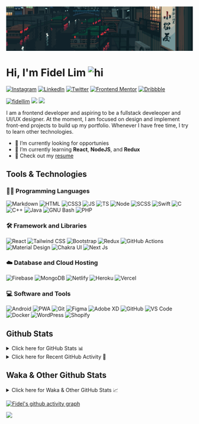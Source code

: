 ![Tokyo Downtown](tokyoDowntown.gif)

# Hi, I'm Fidel Lim <img src="https://user-images.githubusercontent.com/1303154/88677602-1635ba80-d120-11ea-84d8-d263ba5fc3c0.gif" width="28px" alt="hi">

[![Instagram](https://img.shields.io/badge/-Instagram-E4405F?logo=instagram&logoColor=white&style=flat-square)](https://www.instagram.com/_fidel_lim_/)
[![LinkedIn](https://img.shields.io/badge/-LinkedIn-0A66C2?logo=linkedin&style=flat-square)](https://www.linkedin.com/in/fidellim/)
[![Twitter](https://img.shields.io/badge/-Twitter-1DA1F2?logo=twitter&logoColor=white&style=flat-square)](https://twitter.com/fidellim)
[![Frontend Mentor](https://img.shields.io/badge/-Frontend_Mentor-3F54A3?logo=frontendmentor&logoColor=white&style=flat-square)](https://www.frontendmentor.io/profile/fidellim)
[![Dribbble](https://img.shields.io/badge/-Dribbble-EA4C89?logo=dribbble&logoColor=white&style=flat-square)](https://dribbble.com/fidellim)

[<img src="https://komarev.com/ghpvc/?username=fidellim&label=Profile%20views&color=0e75b6&style=flat-square" alt="fidellim" />](https://github.com/fidellim/fidellim)
[<img src="https://img.shields.io/badge/Email-lim.fidel%40gmail.com-orange?style=flat-square&logo=gmail">](mailto:lim.fidel@gmail.com)
[<img src="https://img.shields.io/badge/Personal%20Site-fidellim--portfolio.netlify.app-red?style=flat-square&logo=safari">](https://fidellim-portfolio.netlify.app/)

I am a frontend developer and aspiring to be a fullstack develeoper and UI/UX designer. At the moment, I am focused on design and implement front-end projects to build up my portfolio. Whenever I have free time, I try to learn other technologies.

- 🔭 I’m currently looking for opportunies
- 🌱 I’m currently learning **React**, **NodeJS**, and **Redux**
- 📝 Check out my [resume](https://fidellim-portfolio.netlify.app/Resume)

## Tools & Technologies

### 👨‍💻 Programming Languages

![Markdown](https://img.shields.io/badge/-Markdown-000000?logo=markdown&logoColor=white&style=flat-square)
![HTML](https://img.shields.io/badge/-HTML-E34F26?logo=html5&logoColor=white&style=flat-square)
![CSS3](https://img.shields.io/badge/-CSS-157286?logo=css3&style=flat-square)
![JS](https://img.shields.io/badge/-JavaScript-F7DF1E?logo=javascript&logoColor=black&logoWidth=25&style=flat-square)
![TS](https://img.shields.io/badge/-TypeScript-3178C6?logo=typescript&logoColor=black&logoWidth=25&style=flat-square)
![Node](https://img.shields.io/badge/-NodeJS-F05032?logo=node.js&logoColor=white&style=flat-square)
![SCSS](https://img.shields.io/badge/-SASS-C76494?logo=sass&logoColor=white&logoWidth=25&style=flat-square)
![Swift](https://img.shields.io/badge/-Swift-FA7343?logo=swift&logoColor=white&logoWidth=25&style=flat-square)
![C](https://custom-icon-badges.herokuapp.com/badge/C-03599C.svg?logo=c-in-hexagon&logoColor=white&style=flat-square)
![C++](https://custom-icon-badges.herokuapp.com/badge/C++-CC0000.svg?logo=cpp2&logoColor=white&style=flat-square)
![Java](https://img.shields.io/badge/-Java-007396?logo=java&logoColor=white&logoWidth=25&style=flat-square)
![GNU Bash](https://img.shields.io/badge/-Bash-4EAA25?logo=gnubash&logoColor=white&logoWidth=25&style=flat-square)
![PHP](https://img.shields.io/badge/-PHP-777BB4?logo=php&logoColor=white&logoWidth=25&style=flat-square)

### 🛠️ Framework and Libraries

![React](https://img.shields.io/badge/-React-000000?logo=react&logoColor=61DAFB&style=flat-square)
![Tailwind CSS](https://img.shields.io/badge/-Tailwind_CSS-15B3C0?logo=tailwindcss&logoColor=white&logoWidth=25&style=flat-square)
![Bootstrap](https://img.shields.io/badge/-Bootstrap-7952B3?logo=bootstrap&logoColor=white&logoWidth=25)
![Redux](https://img.shields.io/badge/-Redux-764ABC?logo=redux&logoColor=white&logoWidth=25)
![GitHub Actions](https://img.shields.io/badge/-GitHub_Actions-2088FF?logo=githubactions&logoColor=white&logoWidth=25)
![Material Design](https://img.shields.io/badge/-Material_Design-000?logo=materialdesign&logoColor=757575&logoWidth=25)
![Chakra UI](https://img.shields.io/badge/-Chakra_UI-319795?logo=chakraui&logoColor=fff&logoWidth=25)
![Next Js](https://img.shields.io/badge/-Next_JS-000?logo=next.js&logoColor=fff&logoWidth=25)

### ☁️ Database and Cloud Hosting

![Firebase](https://img.shields.io/badge/-Firebase-F05032?logo=firebase&logoColor=white&style=flat-square)
![MongoDB](https://img.shields.io/badge/-MongoDB-47A248?logo=mongodb&logoColor=white&style=flat-square)
![Netlify](https://img.shields.io/badge/-Netlify-00C7B7?logo=netlify&logoColor=white&style=flat-square)
![Heroku](https://img.shields.io/badge/-Heroku-430098?logo=heroku&logoColor=white&logoWidth=25)
![Vercel](https://img.shields.io/badge/-Vercel-000000?logo=vercel&logoColor=white&style=flat-square)

### 💻 Software and Tools

![Android](https://img.shields.io/badge/-Android-3DDC84?logo=android&logoColor=black&logoWidth=25&style=flat-square)
![PWA](https://img.shields.io/badge/-PWA-550EBE?logo=pwa&logoColor=white&style=flat-square)
![Git](https://img.shields.io/badge/-Git-F05032?logo=git&logoColor=white&style=flat-square)
![Figma](https://img.shields.io/badge/-Figma-F24E1E?logo=figma&logoColor=white&style=flat-square)
![Adobe XD](https://img.shields.io/badge/-Adobe%20XD-FF61F6?logo=adobe%20xd&logoColor=black&logoWidth=25&style=flat-square)
![GitHub](https://img.shields.io/badge/-GitHub-181717?logo=github&style=flat-square)
![VS Code](https://img.shields.io/badge/-VS%20Code-007ACC?logo=visual%20studio%20code&style=flat-square)
![Docker](https://img.shields.io/badge/-Docker-2496ED?logo=docker&logoColor=white&style=flat-square)
![WordPress](https://img.shields.io/badge/-WordPress-21759B?logo=wordpress&logoColor=white&style=flat-square)
![Shopify](https://img.shields.io/badge/-Shopify-7AB55C?logo=shopify&logoColor=white&style=flat-square)

<!-- https://github.com/JaeSeoKim/badge42 -->

<!-- ## 42 Stats

<details>
<summary> Click here for &nbsp;
<img src="https://img.shields.io/badge/-Abu_Dhabi-000000?logo=42&style=flat-square">
</summary> -->

<!-- <img src="https://badge42.herokuapp.com/api/stats/flim?privacyEmail=true">
<img src="https://badge42.herokuapp.com/api/stats/flim?cursus=C%20Piscine&privacyEmail=true"> -->

<!-- [![flim's 42 stats](https://badge42.vercel.app/api/v2/stats/cl1c1a9ce001109mq8crq44uh?cursusId=9)](https://github.com/JaeSeoKim/badge42)
[![flim's 42 stats](https://badge42.vercel.app/api/v2/stats/cl1c1a9ce001109mq8crq44uh?cursusId=21)](https://github.com/JaeSeoKim/badge42) -->

</details>

## Github Stats

<details>
	<summary>
		Click here for GitHub Stats 📊
	</summary>
	<br/>

<img src="https://github-readme-stats.vercel.app/api/top-langs/?username=fidellim&layout=compact&langs_count=8&hide=scss,css,html&theme=dracula&border_color=ff4499" alt="fidellim" />
<img src="https://github-readme-stats.vercel.app/api?username=fidellim&show_icons=true&locale=en&theme=tokyonight&hide_border=true" alt="fidellim" />
<img src="https://github-readme-streak-stats.herokuapp.com?user=fidellim&theme=material-palenight&hide_border=true&date_format=M%20j%5B%2C%20Y%5D" alt="fidellim" />

</details>

<details>
	<summary>
		Click here for Recent GitHub Activity 🚴
	</summary>
	<br/>

<!--RECENT_ACTIVITY:start-->

1. ⭐ Starred [OSSPhilippines/freefolio](https://github.com/OSSPhilippines/freefolio)
2. 📔 Created new repository [fidellim/Result-Summary-Component-FEM](https://github.com/fidellim/Result-Summary-Component-FEM)
3. 💪 Opened PR [#32](https://github.com/ObelusFamily/Anythink-Market-pvk6t/pull/32) in [ObelusFamily/Anythink-Market-pvk6t](https://github.com/ObelusFamily/Anythink-Market-pvk6t)
4. 🎉 Merged PR [#31](https://github.com/ObelusFamily/Anythink-Market-pvk6t/pull/31) in [ObelusFamily/Anythink-Market-pvk6t](https://github.com/ObelusFamily/Anythink-Market-pvk6t)
5. 💪 Opened PR [#31](https://github.com/ObelusFamily/Anythink-Market-pvk6t/pull/31) in [ObelusFamily/Anythink-Market-pvk6t](https://github.com/ObelusFamily/Anythink-Market-pvk6t)
<!--RECENT_ACTIVITY:end-->

<!--RECENT_ACTIVITY:last_update_end-->

</details>

## Waka & Other Github Stats

<details>
	<summary>
		Click here for Waka & Other GitHub Stats 📈
	</summary>
	<br/>

<!--START_SECTION:waka-->
![Lines of code](https://img.shields.io/badge/From%20Hello%20World%20I%27ve%20Written-752%20Thousand%20lines%20of%20code-blue)

**🐱 My GitHub Data** 

> 🏆 379 Contributions in the Year 2023
 > 
> 📦 187.6 kB Used in GitHub's Storage 
 > 
> 💼 Opted to Hire
 > 
> 📜 87 Public Repositories 
 > 
> 🔑 0 Private Repositories  
 > 
**I'm a Night 🦉** 

```text
🌞 Morning    65 commits     █░░░░░░░░░░░░░░░░░░░░░░░░   6.25% 
🌆 Daytime    369 commits    ████████░░░░░░░░░░░░░░░░░   35.48% 
🌃 Evening    442 commits    ██████████░░░░░░░░░░░░░░░   42.5% 
🌙 Night      164 commits    ████░░░░░░░░░░░░░░░░░░░░░   15.77%

```
📅 **I'm Most Productive on Thursday** 

```text
Monday       108 commits    ██░░░░░░░░░░░░░░░░░░░░░░░   10.38% 
Tuesday      145 commits    ███░░░░░░░░░░░░░░░░░░░░░░   13.94% 
Wednesday    152 commits    ███░░░░░░░░░░░░░░░░░░░░░░   14.62% 
Thursday     213 commits    █████░░░░░░░░░░░░░░░░░░░░   20.48% 
Friday       74 commits     █░░░░░░░░░░░░░░░░░░░░░░░░   7.12% 
Saturday     141 commits    ███░░░░░░░░░░░░░░░░░░░░░░   13.56% 
Sunday       207 commits    █████░░░░░░░░░░░░░░░░░░░░   19.9%

```


📊 **This Week I Spent My Time On** 

```text
⌚︎ Time Zone: Asia/Dubai

💬 Programming Languages: 
Liquid                   1 hr 34 mins        ██████████████░░░░░░░░░░░   56.32% 
JavaScript               1 hr 4 mins         █████████░░░░░░░░░░░░░░░░   38.91% 
JSON                     4 mins              ░░░░░░░░░░░░░░░░░░░░░░░░░   2.7% 
Blade Template           2 mins              ░░░░░░░░░░░░░░░░░░░░░░░░░   1.65% 
Other                    0 secs              ░░░░░░░░░░░░░░░░░░░░░░░░░   0.41%

🔥 Editors: 
VS Code                  2 hrs 47 mins       █████████████████████████   100.0%

🐱‍💻 Projects: 
labelmen__10MAR2023-1024a2 hrs 31 mins       ██████████████████████░░░   90.75% 
Modern_Shanghai__03MAR2026 mins              █░░░░░░░░░░░░░░░░░░░░░░░░   4.08% 
CollezioneC2__02MAR2023-13 mins              ░░░░░░░░░░░░░░░░░░░░░░░░░   1.96% 
stpeter-v2               2 mins              ░░░░░░░░░░░░░░░░░░░░░░░░░   1.65% 
Ogalala World __02MAR20232 mins              ░░░░░░░░░░░░░░░░░░░░░░░░░   1.57%

💻 Operating System: 
Windows                  2 hrs 47 mins       █████████████████████████   100.0%

```

**I Mostly Code in JavaScript** 

```text
JavaScript               29 repos            █████████░░░░░░░░░░░░░░░░   39.19% 
SCSS                     17 repos            █████░░░░░░░░░░░░░░░░░░░░   22.97% 
HTML                     11 repos            ███░░░░░░░░░░░░░░░░░░░░░░   14.86% 
CSS                      7 repos             ██░░░░░░░░░░░░░░░░░░░░░░░   9.46% 
C                        4 repos             █░░░░░░░░░░░░░░░░░░░░░░░░   5.41%

```



 Last Updated on 16/03/2023 10:32:27 UTC
<!--END_SECTION:waka-->

</details>

[![Fidel's github activity graph](https://github-readme-activity-graph.cyclic.app/graph?username=fidellim&theme=material-palenight&hide_border=true)](https://github.com/ashutosh00710/github-readme-activity-graph)

<img src="https://capsule-render.vercel.app/api?type=waving&color=gradient&height=80&section=footer"/>
